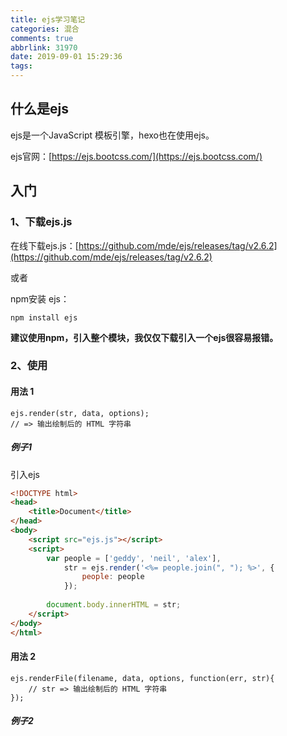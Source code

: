 ```yaml
---
title: ejs学习笔记
categories: 混合
comments: true
abbrlink: 31970
date: 2019-09-01 15:29:36
tags:
---
```

## 什么是ejs

ejs是一个JavaScript 模板引擎，hexo也在使用ejs。

ejs官网：[https://ejs.bootcss.com/](https://ejs.bootcss.com/)

## 入门

### 1、下载ejs.js

在线下载ejs.js：[https://github.com/mde/ejs/releases/tag/v2.6.2](https://github.com/mde/ejs/releases/tag/v2.6.2)

或者

npm安装 ejs：

``` base
npm install ejs
```

**建议使用npm，引入整个模块，我仅仅下载引入一个ejs很容易报错。**

### 2、使用

#### 用法 1

```
ejs.render(str, data, options);
// => 输出绘制后的 HTML 字符串
```

##### 例子1

引入ejs

``` html
<!DOCTYPE html>
<head>
    <title>Document</title>
</head>
<body>
    <script src="ejs.js"></script>
    <script>
        var people = ['geddy', 'neil', 'alex'],
            str = ejs.render('<%= people.join(", "); %>', {
                people: people
            });
            
        document.body.innerHTML = str;
    </script>
</body>
</html>
```

#### 用法 2

``` base
ejs.renderFile(filename, data, options, function(err, str){
    // str => 输出绘制后的 HTML 字符串
});
```

##### 例子2



